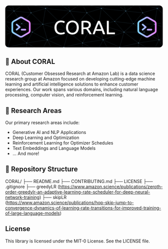 ![Header](./banner.png)

## 🌟 About CORAL

CORAL (Customer Obsessed Research at Amazon Lab) is a data science research group at Amazon focused on developing cutting-edge machine learning and artificial intelligence solutions to enhance customer experiences. Our work spans various domains, including natural language processing, computer vision, and reinforcement learning.

## 🔬 Research Areas

Our primary research areas include:

- Generative AI and NLP Applications
- Deep Learning and Optimization
- Reinforcement Learning for Optimizer Schedules
- Text Embeddings and Language Models
- ... And more!

## 📁 Repository Structure

CORAL/ 
├── README.md 
├── CONTRIBUTING.md 
├── LICENSE 
├── .gitignore 
├── greedyLR (https://www.amazon.science/publications/zeroth-order-greedylr-an-adaptive-learning-rate-scheduler-for-deep-neural-network-training)
├── skipLR (https://www.amazon.science/publications/hop-skip-jump-to-convergence-dynamics-of-learning-rate-transitions-for-improved-training-of-large-language-models) 


## License

This library is licensed under the MIT-0 License. See the LICENSE file.

